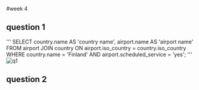 #week 4

## question 1
'''
SELECT country.name AS 'country name', airport.name AS 'airport name'
FROM airport
JOIN country
ON airport.iso_country = country.iso_country
WHERE country.name = 'Finland'
AND airport.scheduled_service = 'yes';
'''
![q1](/Users/yue/Desktop/Database/Database/week4/q1.png)

## question 2
